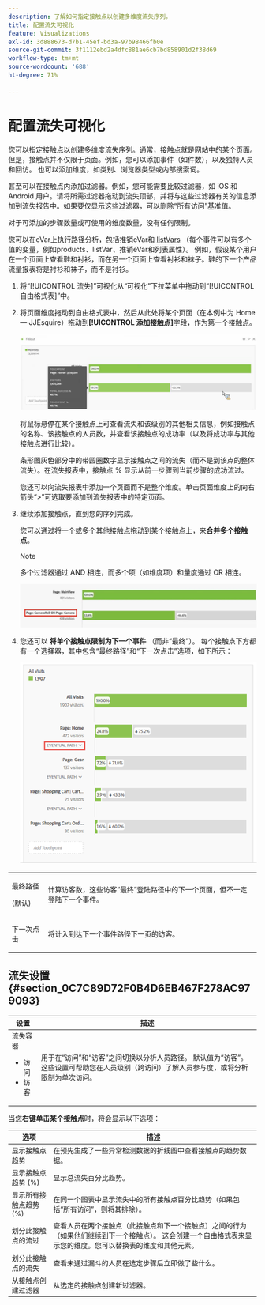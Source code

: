 ```yaml
---
description: 了解如何指定接触点以创建多维度流失序列。
title: 配置流失可视化
feature: Visualizations
exl-id: 3d888673-d7b1-45ef-bd3a-97b98466fb0e
source-git-commit: 3f1112ebd2a4dfc881ae6cb7bd858901d2f38d69
workflow-type: tm+mt
source-wordcount: '688'
ht-degree: 71%

---
```


# 配置流失可视化

您可以指定接触点以创建多维度流失序列。通常，接触点就是网站中的某个页面。但是，接触点并不仅限于页面。例如，您可以添加事件（如件数），以及独特人员和回访。 也可以添加维度，如类别、浏览器类型或内部搜索词。

甚至可以在接触点内添加过滤器。例如，您可能需要比较过滤器，如 iOS 和 Android 用户。请将所需过滤器拖动到流失顶部，并将与这些过滤器有关的信息添加到流失报告中。如果要仅显示这些过滤器，可以删除“所有访问”基准值。

对于可添加的步骤数量或可使用的维度数量，没有任何限制。

您可以在eVar上执行路径分析，包括推销eVar和 [listVars](https://experienceleague.adobe.com/docs/analytics/implementation/vars/page-vars/page-variables.html) （每个事件可以有多个值的变量，例如products、listVar、推销eVar和列表属性）。 例如，假设某个用户在一个页面上查看鞋和衬衫，而在另一个页面上查看衬衫和袜子。鞋的下一个产品流量报表将是衬衫和袜子，而不是衬衫。

1. 将“[!UICONTROL 流失]”可视化从“可视化”下拉菜单中拖动到“[!UICONTROL 自由格式表]”中。

1. 将页面维度拖动到自由格式表中，然后从此处将某个页面（在本例中为 Home — JJEsquire）拖动到&#x200B;**[!UICONTROL 添加接触点]**&#x200B;字段，作为第一个接触点。

   ![](assets/fallout1.png)

   将鼠标悬停在某个接触点上可查看流失和该级别的其他相关信息，例如接触点的名称、该接触点的人员数，并查看该接触点的成功率（以及将成功率与其他接触点进行比较）。

   条形图灰色部分中的带圆圈数字显示接触点之间的流失（而不是到该点的整体流失）。在流失报表中，接触点 % 显示从前一步骤到当前步骤的成功流过。

   您还可以向流失报表中添加一个页面而不是整个维度。单击页面维度上的向右箭头“>”可选取要添加到流失报表中的特定页面。

1. 继续添加接触点，直到您的序列完成。

   您可以通过将一个或多个其他接触点拖动到某个接触点上，来&#x200B;**合并多个接触点**。

   >[!NOTE]
   >
   >多个过滤器通过 AND 相连，而多个项（如维度项）和量度通过 OR 相连。

   ![](assets/multiple_obj_touchpoint.png)

1. 您还可以 **将单个接触点限制为下一个事件** （而非“最终”）。 每个接触点下方都有一个选择器，其中包含“最终路径”和“下一次点击”选项，如下所示：

   ![](assets/next-hit-eventually.png)

<table id="table_A91D99D9364B41929CC5A5BC907E8985"> 
 <tbody> 
  <tr> 
   <td colname="col1"> <p>最终路径 </p> <p>(默认) </p> </td> 
   <td colname="col2"> <p>计算访客数，这些访客“最终”登陆路径中的下一个页面，但不一定登陆下一个事件。 </p> </td> 
  </tr> 
  <tr> 
   <td colname="col1"> <p>下一次点击 </p> </td> 
   <td colname="col2"> <p>将计入到达下一个事件路径下一页的访客。 </p> </td> 
  </tr> 
 </tbody> 
</table>

## 流失设置 {#section_0C7C89D72F0B4D6EB467F278AC979093}

| 设置 | 描述 |
|--- |--- |
| 流失容器 <ul><li>访问</li><li>访客</li></ul> | 用于在“访问”和“访客”之间切换以分析人员路径。 默认值为“访客”。这些设置可帮助您在人员级别（跨访问）了解人员参与度，或将分析限制为单次访问。 |

当您&#x200B;**右键单击某个接触点**&#x200B;时，将会显示以下选项：

| 选项 | 描述 |
|--- |--- |
| 显示接触点趋势 | 在预先生成了一些异常检测数据的折线图中查看接触点的趋势数据。 |
| 显示接触点趋势 (%) | 显示总流失百分比趋势。 |
| 显示所有接触点趋势 (%) | 在同一个图表中显示流失中的所有接触点百分比趋势（如果包括“所有访问”，则将其排除）。 |
| 划分此接触点的流过 | 查看人员在两个接触点（此接触点和下一个接触点）之间的行为（如果他们继续到下一个接触点）。 这会创建一个自由格式表来显示您的维度。您可以替换表的维度和其他元素。 |
| 划分此接触点的流失 | 查看未通过漏斗的人员在选定步骤后立即做了些什么。 |
| 从接触点创建过滤器 | 从选定的接触点创建新过滤器。 |
